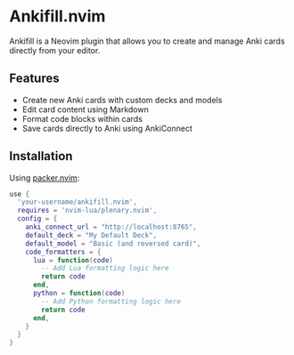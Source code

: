 # Ankifill.nvim

Ankifill is a Neovim plugin that allows you to create and manage Anki cards directly from your editor.

## Features

- Create new Anki cards with custom decks and models
- Edit card content using Markdown
- Format code blocks within cards
- Save cards directly to Anki using AnkiConnect

## Installation

Using [packer.nvim](https://github.com/wbthomason/packer.nvim):

```lua
use {
  'your-username/ankifill.nvim',
  requires = 'nvim-lua/plenary.nvim',
  config = {
    anki_connect_url = "http://localhost:8765",
    default_deck = "My Default Deck",
    default_model = "Basic (and reversed card)",
    code_formatters = {
      lua = function(code)
        -- Add Lua formatting logic here
        return code
      end,
      python = function(code)
        -- Add Python formatting logic here
        return code
      end,
    }
  }
}
```
